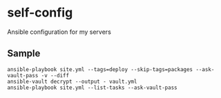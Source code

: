 # self-config
Ansible configuration for my servers

## Sample

    ansible-playbook site.yml --tags=deploy --skip-tags=packages --ask-vault-pass -v --diff
    ansible-vault decrypt --output - vault.yml
    ansible-playbook site.yml --list-tasks --ask-vault-pass
